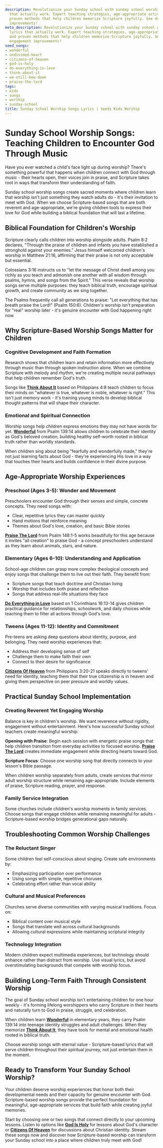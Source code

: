 ```yaml
---
description: Revolutionize your Sunday school with sunday school worship songs lyrics
  that actually work. Expert teaching strategies, age-appropriate activities, and
  proven methods that help children memorize Scripture joyfully. See dramatic engagement
  improvements!
meta_description: Revolutionize your Sunday school with sunday school worship songs
  lyrics that actually work. Expert teaching strategies, age-appropriate activities,
  and proven methods that help children memorize Scripture joyfully. See dramatic
  engagement improvements!
seed_songs:
- wonderful
- undivided-heart
- citizens-of-heaven
- god-is-holy
- do-everything-in-love
- think-about-it
- we-still-bow-down
- praise-the-lord
tags:
- kids
- songs
- worship
- sunday-school
title: Sunday School Worship Songs Lyrics | Seeds Kids Worship
---
```

# Sunday School Worship Songs: Teaching Children to Encounter God Through Music

Have you ever watched a child's face light up during worship? There's something powerful that happens when children connect with God through music - their hearts open, their voices join in praise, and Scripture takes root in ways that transform their understanding of faith.

Sunday school worship songs create sacred moments where children learn that worship isn't just something they watch adults do - it's their invitation to meet with God. When we choose Scripture-based songs that are both reverent and age-appropriate, we're giving children tools to express their love for God while building a biblical foundation that will last a lifetime.

## Biblical Foundation for Children's Worship

Scripture clearly calls children into worship alongside adults. Psalm 8:2 declares, "Through the praise of children and infants you have established a stronghold against your enemies." Jesus himself welcomed children's worship in Matthew 21:16, affirming that their praise is not only acceptable but essential.

Colossians 3:16 instructs us to "let the message of Christ dwell among you richly as you teach and admonish one another with all wisdom through psalms, hymns, and songs from the Spirit." This verse reveals that worship songs serve multiple purposes: they teach biblical truth, encourage spiritual growth, and create community as we sing together.

The Psalms frequently call all generations to praise: "Let everything that has breath praise the Lord!" (Psalm 150:6). Children's worship isn't preparation for "real" worship later - it's genuine encounter with God happening right now.

## Why Scripture-Based Worship Songs Matter for Children

### Cognitive Development and Faith Formation

Research shows that children learn and retain information more effectively through music than through spoken instruction alone. When we combine Scripture with melody and rhythm, we're creating multiple neural pathways that help children remember God's truth.

Songs like **[Think About It](https://seedskidsworship.com/product/think-about-it-philippians-48/)** based on Philippians 4:8 teach children to focus their minds on "whatever is true, whatever is noble, whatever is right." This isn't just memory work - it's training young minds to develop biblical thought patterns that will shape their character.

### Emotional and Spiritual Connection

Worship songs help children express emotions they may not have words for yet. **[Wonderful](https://seedskidsworship.com/product/wonderful-psalm-13914/)** from Psalm 139:14 allows children to celebrate their identity as God's beloved creation, building healthy self-worth rooted in biblical truth rather than worldly standards.

When children sing about being "fearfully and wonderfully made," they're not just learning facts about God - they're experiencing His love in a way that touches their hearts and builds confidence in their divine purpose.

## Age-Appropriate Worship Experiences

### Preschool (Ages 3-5): Wonder and Movement

Preschoolers encounter God through their senses and simple, concrete concepts. They need songs with:
- Clear, repetitive lyrics they can master quickly
- Hand motions that reinforce meaning
- Themes about God's love, creation, and basic Bible stories

**[Praise The Lord](https://seedskidsworship.com/product/praise-the-lord-psalm-1451-5/)** from Psalm 148:1-5 works beautifully for this age because it invites "all creation" to praise God - a concept preschoolers understand as they learn about animals, stars, and nature.

### Elementary (Ages 6-10): Understanding and Application

School-age children can grasp more complex theological concepts and enjoy songs that challenge them to live out their faith. They benefit from:
- Scripture songs that teach doctrine and Christian living
- Worship that includes both praise and reflection
- Songs that address real-life situations they face

**[Do Everything in Love](https://seedskidsworship.com/product/do-everything-in-love-1-corinthians-1613-14-2/)** based on 1 Corinthians 16:13-14 gives children practical guidance for relationships, schoolwork, and daily choices while teaching them to filter all actions through God's love.

### Tweens (Ages 11-12): Identity and Commitment

Pre-teens are asking deep questions about identity, purpose, and belonging. They need worship experiences that:
- Address their developing sense of self
- Challenge them to make faith their own
- Connect to their desire for significance

**[Citizens Of Heaven](https://seedskidsworship.com/product/power/)** from Philippians 3:20-21 speaks directly to tweens' need for identity, teaching them that their true citizenship is in heaven and giving them perspective on peer pressure and worldly values.

## Practical Sunday School Implementation

### Creating Reverent Yet Engaging Worship

Balance is key in children's worship. We want reverence without rigidity, engagement without entertainment. Here's how successful Sunday school teachers create meaningful worship:

**Opening with Praise**: Begin each session with energetic praise songs that help children transition from everyday activities to focused worship. **[Praise The Lord](https://seedskidsworship.com/product/praise-the-lord-psalm-1451-5/)** creates immediate engagement while directing hearts toward God.

**Scripture Focus**: Choose one worship song that directly connects to your lesson's Bible passage.

When children worship separately from adults, create services that mirror adult worship structure while remaining age-appropriate. Include elements of praise, Scripture reading, prayer, and response.

### Family Service Integration

Some churches include children's worship moments in family services. Choose songs that engage children while remaining meaningful for adults - Scripture-based worship bridges generational gaps naturally.

## Troubleshooting Common Worship Challenges

### The Reluctant Singer

Some children feel self-conscious about singing. Create safe environments by:
- Emphasizing participation over performance
- Using songs with simple, repetitive choruses
- Celebrating effort rather than vocal ability

### Cultural and Musical Preferences

Churches serve diverse communities with varying musical traditions. Focus on:
- Biblical content over musical style
- Songs that translate well across cultural backgrounds
- Allowing cultural expressions while maintaining scriptural integrity

### Technology Integration

Modern children expect multimedia experiences, but technology should enhance rather than distract from worship. Use visual lyrics, but avoid overstimulating backgrounds that compete with worship focus.

## Building Long-Term Faith Through Consistent Worship

The goal of Sunday school worship isn't entertaining children for one hour weekly - it's forming lifelong worshippers who carry Scripture in their hearts and naturally turn to God in praise, struggle, and celebration.

When children learn **[Wonderful](https://seedskidsworship.com/product/wonderful-psalm-13914/)** in elementary years, they carry Psalm 139:14 into teenage identity struggles and adult challenges. When they memorize **[Think About It](https://seedskidsworship.com/product/think-about-it-philippians-48/)**, they have tools for mental and emotional health rooted in biblical truth.

Choose worship songs with eternal value - Scripture-based lyrics that will serve children throughout their spiritual journey, not just entertain them in the moment.

## Ready to Transform Your Sunday School Worship?

Your children deserve worship experiences that honor both their developmental needs and their capacity for genuine encounter with God. Scripture-based worship songs provide the perfect foundation for meaningful, age-appropriate services that build faith while creating joyful memories.

Start by choosing one or two songs that connect directly to your upcoming lessons. Listen to options like **[God Is Holy](https://seedskidsworship.com/product/god-is-holy-isaiah-611-3/)** for lessons about God's character or **[Citizens Of Heaven](https://seedskidsworship.com/product/power/)** for discussions about Christian identity. Stream these songs now and discover how Scripture-based worship can transform your Sunday school into a place where children truly meet with God!

<script type="application/ld+json">
{
  "@context": "https://schema.org",
  "@type": "Article",
  "headline": "Sunday School Worship Songs Lyrics",
  "author": {
    "@type": "Organization",
    "name": "Seeds Kids Worship"
  },
  "publisher": {
    "@type": "Organization",
    "name": "Seeds Kids Worship",
    "logo": {
      "@type": "ImageObject",
      "url": "https://seedskidsworship.com/logo.png"
    }
  },
  "datePublished": "2025-09-08T12:07:55.803145",
  "dateModified": "2025-09-08T12:07:55.803170",
  "description": "Revolutionize your Sunday school with sunday school worship songs lyrics that actually work. Expert teaching strategies, age-appropriate activities, and proven ",
  "mainEntityOfPage": {
    "@type": "WebPage",
    "@id": "https://seedskidsworship.com/activities/sunday-school-worship-songs-lyrics/"
  }
}
</script>

<script type="application/ld+json">
{
  "@context": "https://schema.org",
  "@type": "Product",
  "name": "Wonderful",
  "description": "A scripture song about being fearfully and wonderfully made by God",
  "url": "https://seedskidsworship.com/product/wonderful-psalm-13914/",
  "brand": {
    "@type": "Brand",
    "name": "Seeds Kids Worship"
  },
  "category": "Children's Christian Music",
  "album": "Hope"
}
</script>

<script type="application/ld+json">
{
  "@context": "https://schema.org",
  "@type": "Product",
  "name": "Undivided Heart",
  "description": "Worship song asking for an undivided heart to fear God's name from Psalm 86:11-13",
  "url": "https://seedskidsworship.com/product/undivided-heart-psalm-8611-13-2/",
  "brand": {
    "@type": "Brand",
    "name": "Seeds Kids Worship"
  },
  "category": "Children's Christian Music",
  "album": "Seeds of Praise"
}
</script>

<script type="application/ld+json">
{
  "@context": "https://schema.org",
  "@type": "Product",
  "name":

